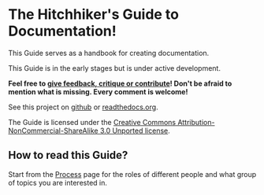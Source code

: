 The Hitchhiker's Guide to Documentation!
========================================

This Guide serves as a handbook for creating documentation.

This Guide is in the early stages but is under active development.

<span class="warn"></span>**Feel free to [give feedback, critique or
contribute](https://github.com/chrismedrela/docs-guide/issues/new)! Don't be
afraid to mention what is missing. Every comment is welcome!**

See this project on [github](https://github.com/chrismedrela/docs-guide) or
[readthedocs.org](http://docs-guide.readthedocs.org/en/latest/).

The Guide is licensed under the [Creative Commons
Attribution-NonCommercial-ShareAlike 3.0 Unported
license](https://creativecommons.org/licenses/by-nc-sa/3.0/).

How to read this Guide?
-----------------------

Start from the [Process](process.md) page for the roles of different people and what group of topics you are interested in.
